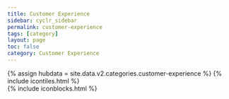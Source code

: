 ```yaml
---
title: Customer Experience
sidebar: cyclr_sidebar
permalink: customer-experience
tags: [category]
layout: page
toc: false
category: Customer Experience
---
```

{% assign hubdata = site.data.v2.categories.customer-experience %}
{% include icontiles.html %}	
{% include iconblocks.html %}	